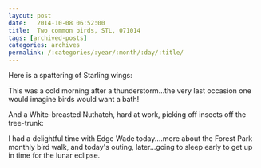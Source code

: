 ```yaml
---
layout: post
date:	2014-10-08 06:52:00
title:  Two common birds, STL, 071014
tags: [archived-posts]
categories: archives
permalink: /:categories/:year/:month/:day/:title/
---
```

Here is a spattering of Starling wings:

<lj-embed id="1238"/>

This was a cold morning after a thunderstorm...the very last occasion one would imagine birds would want a bath!


And a White-breasted Nuthatch, hard at work, picking off insects off the tree-trunk:

<lj-embed id="1239"/>

I had a delightful time with Edge Wade today....more about the Forest Park monthly bird walk, and today's outing, later...going to sleep early to get up in time for the lunar eclipse.
